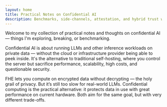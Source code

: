 ```yaml
---
layout: home
title: Practical Notes on Confidential AI
description: Benchmarks, side-channels, attestation, and hybrid trust while pushing large-model inference into confidential or verifiable environments.
---
```

Welcome to my collection of practical notes and thoughts on confidential AI — things I'm exploring, breaking, or benchmarking.

Confidential AI is about running LLMs and other inference workloads on private data — without the cloud or infrastructure provider being able to peek inside. It's the alternative to traditional self-hosting, where you control the server but sacrifice performance, scalability, high costs, and questionable security.

FHE lets you compute on encrypted data without decrypting — the holy grail of privacy. But it’s still too slow for real-world LLMs. Confidential computing is the practical alternative: it protects data in use with great performance on current hardware. Both aim for the same goal, but with very different trade-offs.
